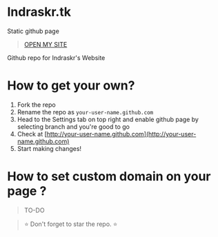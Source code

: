 # Indraskr.tk
Static github page 
> <a href="http://indraskr.tk" target="_blank">OPEN MY SITE</a>

Github repo for Indraskr's Website

# How to get your own?
1. Fork the repo
2. Rename the repo as `your-user-name.github.com`
3. Head to the Settings tab on top right and enable github page by selecting branch and you're good to go
4. Check at [http://your-user-name.github.com](http://your-user-name.github.com)
5. Start making changes!

# How to set custom domain on your page ?
> TO-DO

> :star: Don't forget to star the repo. :star:
